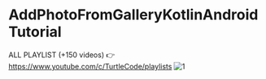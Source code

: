 # AddPhotoFromGalleryKotlinAndroidTutorial
ALL PLAYLIST (+150 videos) 👉 https://www.youtube.com/c/TurtleCode/playlists
![1](https://user-images.githubusercontent.com/85156399/174228971-afb61b9d-85ab-466c-97b1-ab7b9e687d02.png)

